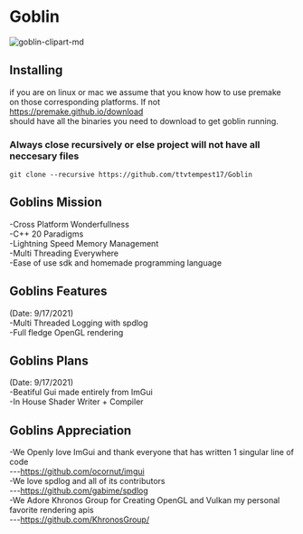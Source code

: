 # Goblin
![goblin-clipart-md](https://user-images.githubusercontent.com/53288338/133801956-459c5c70-b1be-4075-ba91-1aeb22c22d50.png)

## Installing 
if you are on linux or mac we assume that you know how to use premake </br>
on those corresponding platforms. If not https://premake.github.io/download </br>
should have all the binaries you need to download to get goblin running. </br>

### Always close recursively or else project will not have all neccesary files </br>
`
git clone --recursive https://github.com/ttvtempest17/Goblin
`
## Goblins Mission
-Cross Platform Wonderfullness </br>
-C++ 20 Paradigms </br>
-Lightning Speed Memory Management </br>
-Multi Threading Everywhere </br>
-Ease of use sdk and homemade programming language </br>
 
 ## Goblins Features
(Date: 9/17/2021) </br>
-Multi Threaded Logging with spdlog </br>
-Full fledge OpenGL rendering </br>

## Goblins Plans
(Date: 9/17/2021) </br>
-Beatiful Gui made entirely from ImGui </br>
-In House Shader Writer + Compiler </br>

## Goblins Appreciation 
-We Openly love ImGui and thank everyone that has written 1 singular line of code </br>
---https://github.com/ocornut/imgui </br>
-We love spdlog and all of its contributors </br>
---https://github.com/gabime/spdlog </br>
-We Adore Khronos Group for Creating OpenGL and Vulkan my personal favorite rendering apis </br>
---https://github.com/KhronosGroup/ </br>
